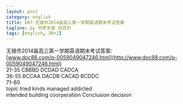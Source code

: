 ```yaml
---
layout: post
category: english
title: b07-无锡市2014届高三第一学期英语期末考试答案
tagline: by 司梦天使 加百列
tags: [english, 38+2]
---
```

无锡市2014届高三第一学期英语期末考试答案:  
[www.doc88.com/p-0059049047246.html](http://www.doc88.com/p-0059049047246.html)  
21-35 CBBBD DCDAD CADCA  
36-55 BCCAA DACDB CACAD BCDDC  
71-80  
topic tried kinds managed addicted  
intended building coorperation Conclusion decision
